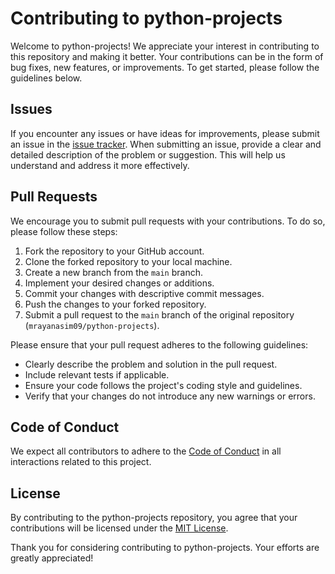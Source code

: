 # Contributing to python-projects

Welcome to python-projects! We appreciate your interest in contributing to this repository and making it better. Your contributions can be in the form of bug fixes, new features, or improvements. To get started, please follow the guidelines below.

## Issues

If you encounter any issues or have ideas for improvements, please submit an issue in the [issue tracker](https://github.com/mrayanasim09/python-projects/issues). When submitting an issue, provide a clear and detailed description of the problem or suggestion. This will help us understand and address it more effectively.

## Pull Requests

We encourage you to submit pull requests with your contributions. To do so, please follow these steps:

1. Fork the repository to your GitHub account.
2. Clone the forked repository to your local machine.
3. Create a new branch from the `main` branch.
4. Implement your desired changes or additions.
5. Commit your changes with descriptive commit messages.
6. Push the changes to your forked repository.
7. Submit a pull request to the `main` branch of the original repository (`mrayanasim09/python-projects`).

Please ensure that your pull request adheres to the following guidelines:

- Clearly describe the problem and solution in the pull request.
- Include relevant tests if applicable.
- Ensure your code follows the project's coding style and guidelines.
- Verify that your changes do not introduce any new warnings or errors.

## Code of Conduct

We expect all contributors to adhere to the [Code of Conduct](CODE_OF_CONDUCT.md) in all interactions related to this project.

## License

By contributing to the python-projects repository, you agree that your contributions will be licensed under the [MIT License](https://github.com/mrayanasim09/python-projects/blob/main/LICENSE).

Thank you for considering contributing to python-projects. Your efforts are greatly appreciated!

